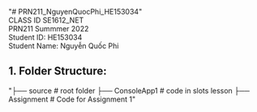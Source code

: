 "# PRN211_NguyenQuocPhi_HE153034" 
<br/>
CLASS ID SE1612_NET
<br/>
PRN211 Summmer 2022
<br/>
Student ID: HE153034
<br/>
Student Name: Nguyễn Quốc Phi

<h2>1. Folder Structure:</h2>
"├── source                   # root folder
    ├── ConsoleApp1             # code in slots lesson
    ├── Assignment              # Code for Assignment 1"
    
 
